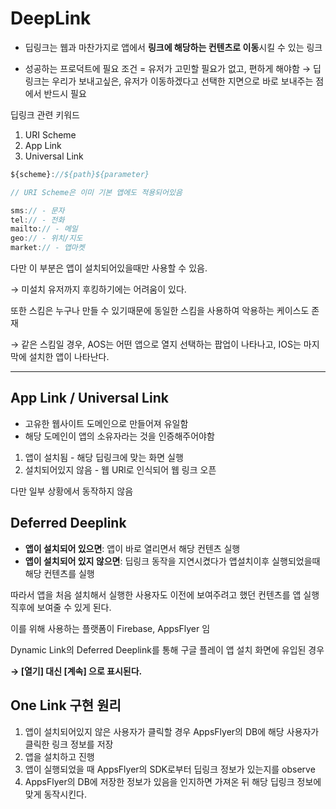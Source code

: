 # DeepLink

- 딥링크는 웹과 마찬가지로 앱에서 **링크에 해당하는 컨텐츠로 이동**시킬 수 있는 링크

- 성공하는 프로덕트에 필요 조건 = 유저가 고민할 필요가 없고, 편하게 해야함
  → 딥링크는 우리가 보내고싶은, 유저가 이동하겠다고 선택한 지면으로 바로 보내주는 점에서 반드시 필요

딥링크 관련 키워드

1. URI Scheme
2. App Link
3. Universal Link

```jsx
${scheme}://${path}${parameter}

// URI Scheme은 이미 기본 앱에도 적용되어있음

sms:// - 문자
tel:// - 전화
mailto:// - 메일
geo:// - 위치/지도
market:// - 앱마켓

```

다만 이 부분은 앱이 설치되어있을때만 사용할 수 있음.

→ 미설치 유저까지 후킹하기에는 어려움이 있다.

또한 스킴은 누구나 만들 수 있기때문에 동일한 스킴을 사용하여 악용하는 케이스도 존재

→ 같은 스킴일 경우, AOS는 어떤 앱으로 열지 선택하는 팝업이 나타나고, IOS는 마지막에 설치한 앱이 나타난다.

---

## App Link / Universal Link

- 고유한 웹사이트 도메인으로 만들어져 유일함
- 해당 도메인이 앱의 소유자라는 것을 인증해주어야함

1. 앱이 설치됨 - 해당 딥링크에 맞는 화면 실행
2. 설치되어있지 않음 - 웹 URl로 인식되어 웹 링크 오픈

다만 일부 상황에서 동작하지 않음

## Deferred Deeplink

- **앱이 설치되어 있으면**: 앱이 바로 열리면서 해당 컨텐츠 실행
- **앱이 설치되어 있지 않으면**: 딥링크 동작을 지연시켰다가 앱설치이후 실행되었을때 해당 컨텐츠를 실행

따라서 앱을 처음 설치해서 실행한 사용자도 이전에 보여주려고 했던 컨텐츠를 앱 실행 직후에 보여줄 수 있게 된다.

이를 위해 사용하는 플랫폼이 Firebase, AppsFlyer 임

Dynamic Link의 Deferred Deeplink를 통해 구글 플레이 앱 설치 화면에 유입된 경우

**→ [열기] 대신 [계속] 으로 표시된다.**

## One Link 구현 원리

1. 앱이 설치되어있지 않은 사용자가 클릭할 경우 AppsFlyer의 DB에 해당 사용자가 클릭한 링크 정보를 저장
2. 앱을 설치하고 진행
3. 앱이 실행되었을 때 AppsFlyer의 SDK로부터 딥링크 정보가 있는지를 observe
4. AppsFlyer의 DB에 저장한 정보가 있음을 인지하면 가져온 뒤 해당 딥링크 정보에 맞게 동작시킨다.
